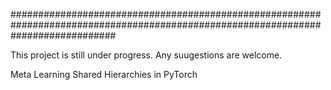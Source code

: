 ###################################################################################################################################

This project is still under progress. Any suugestions are welcome.


Meta Learning Shared Hierarchies in PyTorch
